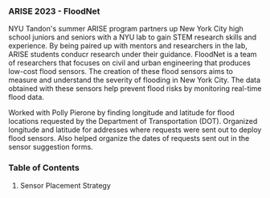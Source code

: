 ### ARISE 2023 - FloodNet

NYU Tandon's summer ARISE program partners up New York City high school juniors and seniors with a NYU lab to gain STEM research skills and experience. By being paired up with mentors and researchers in the lab, ARISE students conducr research under their guidance. FloodNet is a team of researchers that focuses on civil and urban engineering that produces low-cost flood sensors. The creation of these flood sensors aims to measure and understand the severity of flooding in New York City. The data obtained with these sensors help prevent flood risks by monitoring real-time flood data.

Worked with Polly Pierone by finding longitude and latitude for flood locations requested by the Department of Transportation (DOT). 
Organized longitude and latitude for addresses where requests were sent out to deploy flood sensors. Also helped organize the dates of requests sent out in the sensor suggestion forms.  

### Table of Contents
1. Sensor Placement Strategy
